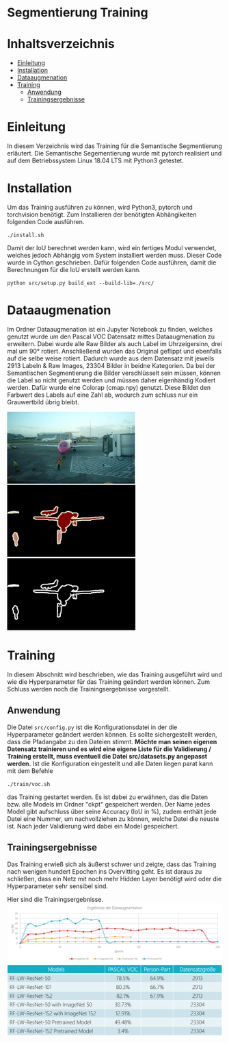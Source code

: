# Segmentierung Training

# Inhaltsverzeichnis
<!--ts-->
   * [Einleitung](#einleitung)
   * [Installation](#installation)
   * [Dataaugmenation](#dataaugmenation)
   * [Training](#training)
      * [Anwendung](#anwendung)
      * [Trainingsergebnisse](#trainingsergebnisse)
<!--te-->

# Einleitung
In diesem Verzeichnis wird das Training für die Semantische Segmentierung erläutert.
Die Semantische Segementierung wurde mit pytorch realisiert und auf dem Betriebssystem Linux 18.04 LTS mit Python3 getestet.

# Installation
Um das Training ausführen zu können, wird Python3, pytorch und torchvision benötigt. Zum Installieren der benötigten Abhängikeiten folgenden Code ausführen.
````
./install.sh
````

Damit der IoU berechnet werden kann, wird ein fertiges Modul verwendet, welches jedoch Abhängig vom System installiert werden muss. Dieser Code wurde in Cython geschrieben. Dafür folgenden Code ausführen, damit die Berechnungen für die IoU erstellt werden kann.
````
python src/setup.py build_ext --build-lib=./src/
````

# Dataaugmenation

Im Ordner Dataaugmenation ist ein Jupyter Notebook zu finden, welches genutzt wurde um den Pascal VOC Datensatz mittes Dataaugmenation zu erweitern. Dabei wurde alle Raw Bilder als auch Label im Uhrzeigersinn, drei mal um 90° rotiert. Anschließend wurden das Original geflippt und ebenfalls auf die selbe weise rotiert. Dadurch wurde aus dem Datensatz mit jeweils 2913 Labeln & Raw Images, 23304 Bilder in beidne Kategorien.
Da bei der Semantischen Segmentierung die Bilder verschlüsselt sein müssen, können die Label so nicht genutzt werden und müssen daher eigenhändig Kodiert werden. Dafür wurde eine Colorap (cmap.npy) genutzt. Diese Bildet den Farbwert des Labels auf eine Zahl ab, wodurch zum schluss nur ein Grauwertbild übrig bleibt.



![Foto konnte nicht geladen werden](githubImages/BGR.png)
![Foto konnte nicht geladen werden](githubImages/Label.png)
![Foto konnte nicht geladen werden](githubImages/Encode.png)

# Training
In diesem Abschnitt wird beschrieben, wie das Training ausgeführt wird und wie die Hyperparameter für das Training geändert werden können. Zum Schluss werden noch die Trainingsergebnisse vorgestellt.

## Anwendung

Die Datei `src/config.py` ist die Konfigurationsdatei in der die Hyperparameter geändert werden können. Es sollte sichergestellt werden, dass die Pfadangabe zu den Dateien stimmt.
**Möchte man seinen eigenen Datensatz trainieren und es wird eine eigene Liste für die Validierung / Training erstellt, muss eventuell die Datei src/datasets.py angepasst werden.**
Ist die Konfiguration eingestellt und alle Daten liegen parat kann mit dem Befehle
````
./train/voc.sh
````
das Training gestartet werden. Es ist dabei zu erwähnen, das die Daten bzw. alle Models im Ordner "ckpt" gespeichert werden. Der Name jedes Model gibt aufschluss über seine Accuracy (IoU in %), zudem enthält jede Datei eine Nummer, um nachvollziehen zu können, welche Datei die neuste ist. Nach jeder Validierung wird dabei ein Model gespeichert.

## Trainingsergebnisse
Das Training erwieß sich als äußerst schwer und zeigte, dass das Training nach wenigen hundert Epochen ins Overvitting geht. Es ist daraus zu schließen, dass ein Netz mit noch mehr Hidden Layer benötigt wird oder die Hyperparameter sehr sensibel sind.

Hier sind die Trainingsergebnisse.
![Foto konnte nicht geladen werden](githubImages/Erg.png)
![Foto konnte nicht geladen werden](githubImages/tabelle.png)
